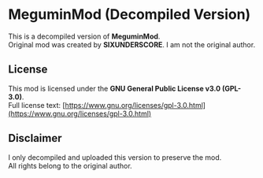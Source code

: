 # MeguminMod (Decompiled Version)

This is a decompiled version of **MeguminMod**.  
Original mod was created by **SIXUNDERSCORE**. I am not the original author.

## License

This mod is licensed under the **GNU General Public License v3.0 (GPL-3.0)**.  
Full license text: [https://www.gnu.org/licenses/gpl-3.0.html](https://www.gnu.org/licenses/gpl-3.0.html)

## Disclaimer

I only decompiled and uploaded this version to preserve the mod.  
All rights belong to the original author.  

